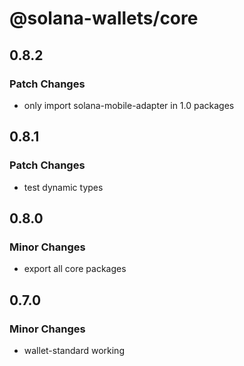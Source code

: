 # @solana-wallets/core

## 0.8.2

### Patch Changes

- only import solana-mobile-adapter in 1.0 packages

## 0.8.1

### Patch Changes

- test dynamic types

## 0.8.0

### Minor Changes

- export all core packages

## 0.7.0

### Minor Changes

- wallet-standard working
